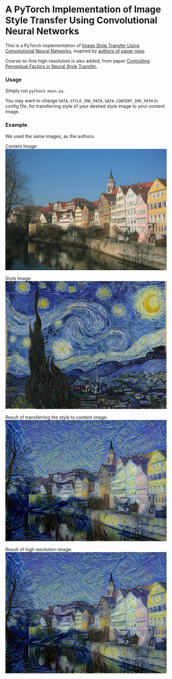 # A PyTorch Implementation of Image Style Transfer Using Convolutional Neural Networks


This is a PyTorch implementation of [Image Style Transfer Using Convolutional Neural Networks](http://www.cv-foundation.org/openaccess/content_cvpr_2016/html/Gatys_Image_Style_Transfer_CVPR_2016_paper.html), inspired by [authors of paper repo](https://github.com/leongatys/PytorchNeuralStyleTransfer).


Coarse-to-fine high-resolution is also added, from paper [Controlling Perceptual Factors in Neural Style Transfer.](https://arxiv.org/abs/1611.07865)


### Usage
Simply run `python3 main.py`. 

You may want to change `DATA.STYLE_IMG_PATH`, `DATA.CONTENT_IMG_PATH` in config file, for transferring 
style of your desired style image to your content image.



### Example

We used the same images, as the authors.

Content Image:
![Content](./images/contents/Tuebingen_Neckarfront.jpg)

Style Image:
![Style](./images/styles/vangogh_starry_night.jpg)

Result of transferring the style to content image:
![Results](./examples/res.jpg)

Result of high resolution image:
![Results](./examples/hr_res.jpg)

